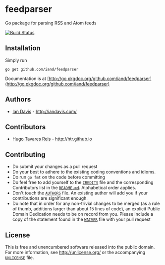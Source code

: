 # feedparser

Go package for parsing RSS and Atom feeds

[![Build Status](https://travis-ci.org/iand/feedparser.svg?branch=master)](https://travis-ci.org/iand/feedparser)


## Installation

Simply run

	go get github.com/iand/feedparser

Documentation is at [http://go.pkgdoc.org/github.com/iand/feedparser](http://go.pkgdoc.org/github.com/iand/feedparser)

## Authors

* [Ian Davis](http://github.com/iand) - <http://iandavis.com/>


## Contributors

* [Hugo Tavares Reis](http://github.com/htr) - <http://htr.github.io>


## Contributing

* Do submit your changes as a pull request
* Do your best to adhere to the existing coding conventions and idioms.
* Do run `go fmt` on the code before committing 
* Do feel free to add yourself to the [`CREDITS`](CREDITS) file and the
  corresponding Contributors list in the [`README.md`](README.md). 
  Alphabetical order applies.
* Don't touch the [`AUTHORS`](AUTHORS) file. An existing author will add you if 
  your contributions are significant enough.
* Do note that in order for any non-trivial changes to be merged (as a rule
  of thumb, additions larger than about 15 lines of code), an explicit
  Public Domain Dedication needs to be on record from you. Please include
  a copy of the statement found in the [`WAIVER`](WAIVER) file with your pull request

## License

This is free and unencumbered software released into the public domain. For more
information, see <http://unlicense.org/> or the accompanying [`UNLICENSE`](UNLICENSE) file.
